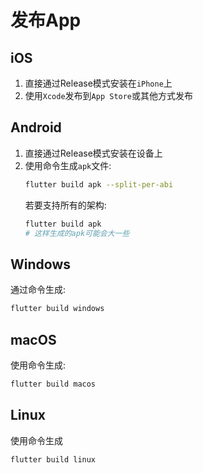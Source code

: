 # 发布App

## iOS

1. 直接通过Release模式安装在`iPhone`上
2. 使用`Xcode`发布到`App Store`或其他方式发布

## Android

1. 直接通过Release模式安装在设备上
2. 使用命令生成`apk`文件: 
   ```bash
   flutter build apk --split-per-abi
   ```
   若要支持所有的架构:
   ```bash
   flutter build apk
   # 这样生成的apk可能会大一些
   ```
## Windows

通过命令生成: 

```bash
flutter build windows
```

## macOS

使用命令生成: 

```bash
flutter build macos
```

## Linux

使用命令生成

```bash
flutter build linux
```